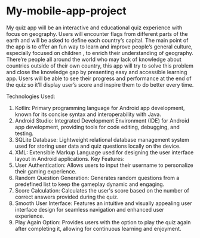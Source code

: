# My-mobile-app-project


My quiz app will be an interactive and educational quiz experience with focus on geography. Users will 
encounter flags from different parts of the earth and will be asked to define each country’s capital. The 
main point of the app is to offer an fun way to learn and improve people’s general culture, especially 
focused on children , to enrich their understanding of geography. There’re people all around the world 
who may lack of knowledge about countries outside of their own country, this app will try to solve this 
problem and close the knowledge gap by presenting easy and accessible learning app. Users will be able 
to see their progress and performance at the end of the quiz so it’ll display user’s score and inspire them 
to do better every time.

Technologies Used:
1.	Kotlin: Primary programming language for Android app development, known for its concise syntax and interoperability with Java.
2.	Android Studio: Integrated Development Environment (IDE) for Android app development, providing tools for code editing, debugging, and testing.
3.	SQLite Database: Lightweight relational database management system used for storing user data and quiz questions locally on the device.
4.	XML: Extensible Markup Language used for designing the user interface layout in Android applications.
Key Features:
1.	User Authentication: Allows users to input their username to personalize their gaming experience.
2.	Random Question Generation: Generates random questions from a predefined list to keep the gameplay dynamic and engaging.
3.	Score Calculation: Calculates the user's score based on the number of correct answers provided during the quiz.
4.	Smooth User Interface: Features an intuitive and visually appealing user interface design for seamless navigation and enhanced user experience.
5.	Play Again Option: Provides users with the option to play the quiz again after completing it, allowing for continuous learning and enjoyment.
